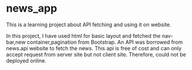 # news_app
This is a learning project about API fetching and using it on website. 

In this project, I have used html for basic layout and fetched the nav-bar,new container,pagination from Bootstrap. 
An API was borrowed from news.api website to fetch the news. This api is free of cost and can only accept request from server site but not client site. Therefore, could not be deployed online. 


